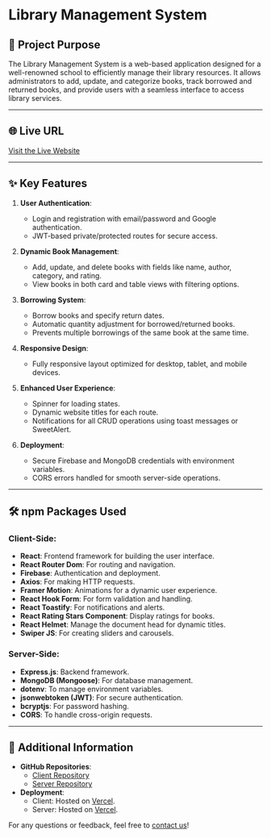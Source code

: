 # Library Management System

## 🚀 Project Purpose
The Library Management System is a web-based application designed for a well-renowned school to efficiently manage their library resources. It allows administrators to add, update, and categorize books, track borrowed and returned books, and provide users with a seamless interface to access library services.

---

## 🌐 Live URL
[Visit the Live Website]()

---

## ✨ Key Features
1. **User Authentication**:
   - Login and registration with email/password and Google authentication.
   - JWT-based private/protected routes for secure access.

2. **Dynamic Book Management**:
   - Add, update, and delete books with fields like name, author, category, and rating.
   - View books in both card and table views with filtering options.

3. **Borrowing System**:
   - Borrow books and specify return dates.
   - Automatic quantity adjustment for borrowed/returned books.
   - Prevents multiple borrowings of the same book at the same time.

4. **Responsive Design**:
   - Fully responsive layout optimized for desktop, tablet, and mobile devices.

5. **Enhanced User Experience**:
   - Spinner for loading states.
   - Dynamic website titles for each route.
   - Notifications for all CRUD operations using toast messages or SweetAlert.

6. **Deployment**:
   - Secure Firebase and MongoDB credentials with environment variables.
   - CORS errors handled for smooth server-side operations.

---

## 🛠️ npm Packages Used

### Client-Side:
- **React**: Frontend framework for building the user interface.
- **React Router Dom**: For routing and navigation.
- **Firebase**: Authentication and deployment.
- **Axios**: For making HTTP requests.
- **Framer Motion**: Animations for a dynamic user experience.
- **React Hook Form**: For form validation and handling.
- **React Toastify**: For notifications and alerts.
- **React Rating Stars Component**: Display ratings for books.
- **React Helmet**: Manage the document head for dynamic titles.
- **Swiper JS**: For creating sliders and carousels.

### Server-Side:
- **Express.js**: Backend framework.
- **MongoDB (Mongoose)**: For database management.
- **dotenv**: To manage environment variables.
- **jsonwebtoken (JWT)**: For secure authentication.
- **bcryptjs**: For password hashing.
- **CORS**: To handle cross-origin requests.

---

## 📖 Additional Information
- **GitHub Repositories**:
  - [Client Repository]()
  - [Server Repository]()
- **Deployment**:
  - Client: Hosted on [Vercel]().
  - Server: Hosted on [Vercel]().

For any questions or feedback, feel free to [contact us](mailto:sahadatnayem333@gmail.com)!
